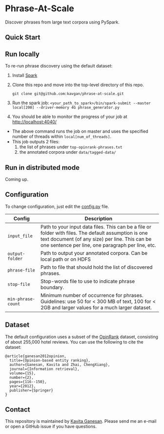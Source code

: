 # Phrase-At-Scale

Discover phrases from large text corpora using PySpark.


## Quick Start

## Run locally
To re-run phrase discovery using the default dataset:
1. Install [Spark](https://spark.apache.org/downloads.html) 
1. Clone this repo and move into the top-level directory of this repo.

	```
	git clone git@github.com:kavgan/phrase-at-scale.git
	```
1. Run the spark job: `<your_path_to_spark>/bin/spark-submit --master local[200] --driver-memory 4G phrase_generator.py `
1. You should be able to monitor the progress of your job at [http://localhost:4040/](http://localhost:4040/)

- The above command runs the job on master and uses the specified number of threads within `local[num_of_threads]`.
- This job outputs 2 files: 
	1. the list of phrases under `top-opinrank-phrases.txt` 
    1. the annotated corpora under `data/tagged-data/` 

## Run in distributed mode
Coming up.



## Configuration
To change configuration, just edit the [config.py](config.py) file.

| Config  |  Description |
|---|---|
|`input_file`   |Path to your input data files. This can be a file or folder with files. The default assumption is one text document (of any size) per line. This can be one sentence per line, one paragraph per line, etc. |
| `output-folder`  | Path to output your annotated corpora. Can be local path or on HDFS   |
| `phrase-file`  |Path to file that should hold the list of discovered phrases.    |
| `stop-file`  | Stop-words file to use to indicate phrase boundary.   |
| `min-phrase-count`  | Minimum number of occurrence for phrases. Guidelines: use 50 for < 300 MB of text, 100 for < 2GB and larger values for a much larger dataset.  |


## Dataset

The default configuration uses a subset of the [OpinRank](http://kavita-ganesan.com/entity-ranking-data/#.WtrU49Pwads) dataset, consisting of about 255,000 hotel reviews. You can use the following to cite the dataset:

```
@article{ganesan2012opinion,
  title={Opinion-based entity ranking},
  author={Ganesan, Kavita and Zhai, ChengXiang},
  journal={Information retrieval},
  volume={15},
  number={2},
  pages={116--150},
  year={2012},
  publisher={Springer} 
}
```

## Contact
This repository is maintained by [Kavita Ganesan](mailto:ganesan.kavita@gmail.com). Please send me an e-mail or open a GitHub issue if you have questions. 